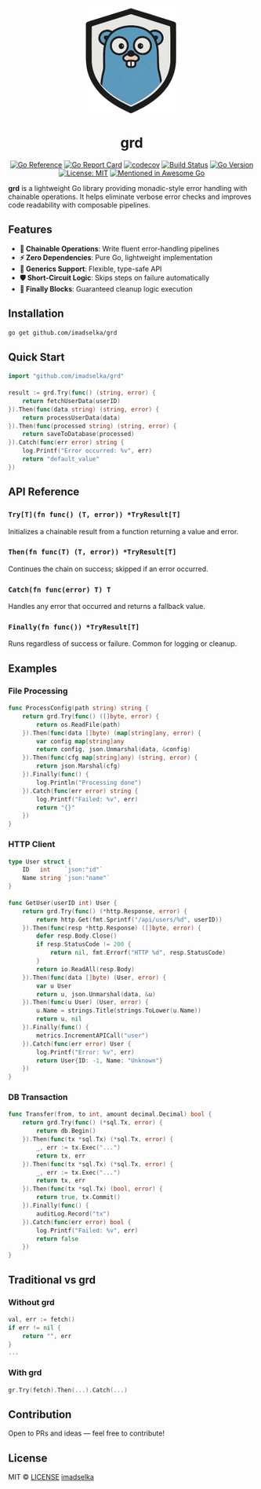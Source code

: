 <div align="center">
  <img src="assets/logo.png" alt="grd logo" width="200"/>

# grd

[![Go Reference](https://pkg.go.dev/badge/github.com/imadselka/grd.svg)](https://pkg.go.dev/github.com/imadselka/grd)
[![Go Report Card](https://goreportcard.com/badge/github.com/imadselka/grd)](https://goreportcard.com/report/github.com/imadselka/grd)
[![codecov](https://codecov.io/gh/imadselka/grd/branch/main/graph/badge.svg)](https://codecov.io/gh/imadselka/grd)
[![Build Status](https://github.com/imadselka/grd/workflows/Go/badge.svg)](https://github.com/imadselka/grd/actions)
[![Go Version](https://img.shields.io/github/go-mod/go-version/imadselka/grd)](https://github.com/imadselka/grd)
[![License: MIT](https://img.shields.io/badge/License-MIT-yellow.svg)](https://opensource.org/licenses/MIT)
[![Mentioned in Awesome Go](https://awesome.re/mentioned-badge.svg)](https://github.com/avelino/awesome-go)

</div>

**grd** is a lightweight Go library providing monadic-style error handling with chainable operations. It helps eliminate verbose error checks and improves code readability with composable pipelines.

## Features

* **🔗 Chainable Operations**: Write fluent error-handling pipelines
* **⚡ Zero Dependencies**: Pure Go, lightweight implementation
* **🔄 Generics Support**: Flexible, type-safe API
* **🛡️ Short-Circuit Logic**: Skips steps on failure automatically
* **🏁 Finally Blocks**: Guaranteed cleanup logic execution

## Installation

```bash
go get github.com/imadselka/grd
```

## Quick Start

```go
import "github.com/imadselka/grd"

result := grd.Try(func() (string, error) {
    return fetchUserData(userID)
}).Then(func(data string) (string, error) {
    return processUserData(data)
}).Then(func(processed string) (string, error) {
    return saveToDatabase(processed)
}).Catch(func(err error) string {
    log.Printf("Error occurred: %v", err)
    return "default_value"
})
```

## API Reference

### `Try[T](fn func() (T, error)) *TryResult[T]`

Initializes a chainable result from a function returning a value and error.

### `Then(fn func(T) (T, error)) *TryResult[T]`

Continues the chain on success; skipped if an error occurred.

### `Catch(fn func(error) T) T`

Handles any error that occurred and returns a fallback value.

### `Finally(fn func()) *TryResult[T]`

Runs regardless of success or failure. Common for logging or cleanup.

## Examples

### File Processing

```go
func ProcessConfig(path string) string {
    return grd.Try(func() ([]byte, error) {
        return os.ReadFile(path)
    }).Then(func(data []byte) (map[string]any, error) {
        var config map[string]any
        return config, json.Unmarshal(data, &config)
    }).Then(func(cfg map[string]any) (string, error) {
        return json.Marshal(cfg)
    }).Finally(func() {
        log.Println("Processing done")
    }).Catch(func(err error) string {
        log.Printf("Failed: %v", err)
        return "{}"
    })
}
```

### HTTP Client

```go
type User struct {
    ID   int    `json:"id"`
    Name string `json:"name"`
}

func GetUser(userID int) User {
    return grd.Try(func() (*http.Response, error) {
        return http.Get(fmt.Sprintf("/api/users/%d", userID))
    }).Then(func(resp *http.Response) ([]byte, error) {
        defer resp.Body.Close()
        if resp.StatusCode != 200 {
            return nil, fmt.Errorf("HTTP %d", resp.StatusCode)
        }
        return io.ReadAll(resp.Body)
    }).Then(func(data []byte) (User, error) {
        var u User
        return u, json.Unmarshal(data, &u)
    }).Then(func(u User) (User, error) {
        u.Name = strings.Title(strings.ToLower(u.Name))
        return u, nil
    }).Finally(func() {
        metrics.IncrementAPICall("user")
    }).Catch(func(err error) User {
        log.Printf("Error: %v", err)
        return User{ID: -1, Name: "Unknown"}
    })
}
```

### DB Transaction

```go
func Transfer(from, to int, amount decimal.Decimal) bool {
    return grd.Try(func() (*sql.Tx, error) {
        return db.Begin()
    }).Then(func(tx *sql.Tx) (*sql.Tx, error) {
        _, err := tx.Exec("...")
        return tx, err
    }).Then(func(tx *sql.Tx) (*sql.Tx, error) {
        _, err := tx.Exec("...")
        return tx, err
    }).Then(func(tx *sql.Tx) (bool, error) {
        return true, tx.Commit()
    }).Finally(func() {
        auditLog.Record("tx")
    }).Catch(func(err error) bool {
        log.Printf("Failed: %v", err)
        return false
    })
}
```

## Traditional vs grd

### Without grd

```go
val, err := fetch()
if err != nil {
    return "", err
}
...
```

### With grd

```go
gr.Try(fetch).Then(...).Catch(...)
```

## Contribution

Open to PRs and ideas — feel free to contribute!

## License

MIT © [LICENSE](https://github.com/imadselka/grd/blob/main/LICENSE) [imadselka](https://github.com/imadselka)

